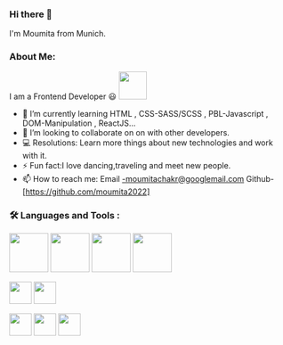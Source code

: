 ### Hi there 👋

I'm Moumita from Munich.

### About Me:
I am a Frontend Developer :smiley: <img src="https://media1.giphy.com/media/WtTnAfZn6aVJfBzlN3/200.webp?cid=ecf05e47e00f50kbklc2q0nyokxo5jkgg30hjda4fym5aw9d&rid=200.webp&ct=g" width="50px">

- 🌱 I’m currently learning HTML , CSS-SASS/SCSS , PBL-Javascript , DOM-Manipulation , ReactJS...
- 👯 I’m looking to collaborate on on with other developers.
- 💻 Resolutions: Learn more things about new technologies and work with it.
- ⚡ Fun fact:I love dancing,traveling and meet new people.
- 📫 How to reach me: 
      Email -moumitachakr@googlemail.com
      Github-[https://github.com/moumita2022]

###  🛠️ Languages and Tools :


<img src="https://cdn.jsdelivr.net/gh/devicons/devicon/icons/vscode/vscode-original.svg" width="70" /> <img src="https://cdn.jsdelivr.net/gh/devicons/devicon/icons/github/github-original.svg" width="70"/> <img src="https://cdn.jsdelivr.net/gh/devicons/devicon/icons/html5/html5-original.svg" width="70" /> <img src="https://cdn.jsdelivr.net/gh/devicons/devicon/icons/css3/css3-original.svg" width="70"/> 
           
  <img src="https://cdn.jsdelivr.net/gh/devicons/devicon/icons/bootstrap/bootstrap-original.svg" width ="40" /> <img src="https://cdn.jsdelivr.net/gh/devicons/devicon/icons/sass/sass-original.svg" width= "40"/>
 
 <img src="https://cdn.jsdelivr.net/gh/devicons/devicon/icons/javascript/javascript-original.svg" width="40"/> <img src="https://cdn.jsdelivr.net/gh/devicons/devicon/icons/nodejs/nodejs-original.svg" width="40"/> 
 <img src="https://cdn.jsdelivr.net/gh/devicons/devicon/icons/react/react-original.svg" width="40"/>
          
          
          


          
<!--

**moumita2022/moumita2022** is a ✨ _special_ ✨ repository because its `README.md` (this file) appears on your GitHub profile.

 Here are some ideas to get you started:


- 🔭I’m currently working
- 🤔 I’m looking for help with ...
- 💬 Ask me about ....something
- 😄 Pronouns: ...
 -->


